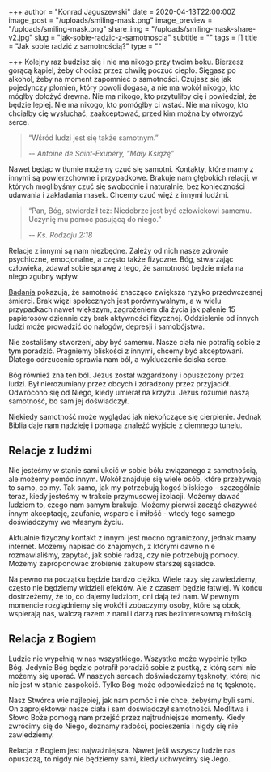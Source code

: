 +++
author = "Konrad Jaguszewski"
date = 2020-04-13T22:00:00Z
image_post = "/uploads/smiling-mask.png"
image_preview = "/uploads/smiling-mask.png"
share_img = "/uploads/smiling-mask-share-v2.jpg"
slug = "jak-sobie-radzic-z-samotnoscia"
subtitle = ""
tags = []
title = "Jak sobie radzić z samotnością?"
type = ""

+++
Kolejny raz budzisz się i nie ma nikogo przy twoim boku. Bierzesz gorącą kąpiel, żeby chociaż przez chwilę poczuć ciepło. Sięgasz po alkohol, żeby na moment zapomnieć o samotności. Czujesz się jak pojedynczy płomień, który powoli dogasa, a nie ma wokół nikogo, kto mógłby dołożyć drewna. Nie ma nikogo, kto przytuliłby cię i powiedział, że będzie lepiej. Nie ma nikogo, kto pomógłby ci wstać. Nie ma nikogo, kto chciałby cię wysłuchać, zaakceptować, przed kim można by otworzyć serce.

> “Wśród ludzi jest się także samotnym.”
>
> -- <cite>Antoine de Saint-Exupéry, “Mały Książę”</cite>

Nawet będąc w tłumie możemy czuć się samotni. Kontakty, które mamy z innymi są powierzchowne i przypadkowe. Brakuje nam głębokich relacji, w których moglibyśmy czuć się swobodnie i naturalnie, bez konieczności udawania i zakładania masek. Chcemy czuć więź z innymi ludźmi.

> “Pan, Bóg, stwierdził też: Niedobrze jest być człowiekowi samemu. Uczynię mu pomoc pasującą do niego.”
>
> -- <cite>Ks. Rodzaju 2:18</cite>

Relacje z innymi są nam niezbędne. Zależy od nich nasze zdrowie psychiczne, emocjonalne, a często także fizyczne. Bóg, stwarzając człowieka, zdawał sobie sprawę z tego, że samotność będzie miała na niego zgubny wpływ.

<a href="https://academic.oup.com/ppar/article/27/4/127/4782506" target="_blank">Badania</a> pokazują, że samotność znacząco zwiększa ryzyko przedwczesnej śmierci. Brak więzi społecznych jest porównywalnym, a w wielu przypadkach nawet większym, zagrożeniem dla życia jak palenie 15 papierosów dziennie czy brak aktywności fizycznej. Oddzielenie od innych ludzi może prowadzić do nałogów, depresji i samobójstwa.

Nie zostaliśmy stworzeni, aby być samemu. Nasze ciała nie potrafią sobie z tym poradzić. Pragniemy bliskości z innymi, chcemy być akceptowani. Dlatego odrzucenie sprawia nam ból, a wykluczenie ściska serce.

Bóg również zna ten ból. Jezus został wzgardzony i opuszczony przez ludzi. Był nierozumiany przez obcych i zdradzony przez przyjaciół. Odwrócono się od Niego, kiedy umierał na krzyżu. Jezus rozumie naszą samotność, bo sam jej doświadczył.

Niekiedy samotność może wyglądać jak niekończące się cierpienie. Jednak Biblia daje nam nadzieję i pomaga znaleźć wyjście z ciemnego tunelu.

## Relacje z ludźmi

Nie jesteśmy w stanie sami ukoić w sobie bólu związanego z samotnością, ale możemy pomóc innym. Wokół znajduje się wiele osób, które przeżywają to samo, co my. Tak samo, jak my potrzebują kogoś bliskiego - szczególnie teraz, kiedy jesteśmy w trakcie przymusowej izolacji. Możemy dawać ludziom to, czego nam samym brakuje. Możemy pierwsi zacząć okazywać innym akceptację, zaufanie, wsparcie i miłość - wtedy tego samego doświadczymy we własnym życiu.

Aktualnie fizyczny kontakt z innymi jest mocno ograniczony, jednak mamy internet. Możemy napisać do znajomych, z którymi dawno nie rozmawialiśmy, zapytać, jak sobie radzą, czy nie potrzebują pomocy. Możemy zaproponować zrobienie zakupów starszej sąsiadce.

Na pewno na początku będzie bardzo ciężko. Wiele razy się zawiedziemy, często nie będziemy widzieli efektów. Ale z czasem będzie łatwiej. W końcu dostrzeżemy, że to, co dajemy ludziom, oni dają też nam. W pewnym momencie rozglądniemy się wokół i zobaczymy osoby, które są obok, wspierają nas, walczą razem z nami i darzą nas bezinteresowną miłością.

## Relacja z Bogiem

Ludzie nie wypełnią w nas wszystkiego. Wszystko może wypełnić tylko Bóg. Jedynie Bóg będzie potrafił poradzić sobie z pustką, z którą sami nie możemy się uporać. W naszych sercach doświadczamy tęsknoty, której nic nie jest w stanie zaspokoić. Tylko Bóg może odpowiedzieć na tę tęsknotę.

Nasz Stwórca wie najlepiej, jak nam pomóc i nie chce, żebyśmy byli sami. On zaprojektował nasze ciała i sam doświadczył samotności. Modlitwa i Słowo Boże pomogą nam przejść przez najtrudniejsze momenty. Kiedy zwrócimy się do Niego, doznamy radości, pocieszenia i nigdy się nie zawiedziemy.

Relacja z Bogiem jest najważniejsza. Nawet jeśli wszyscy ludzie nas opuszczą, to nigdy nie będziemy sami, kiedy uchwycimy się Jego.